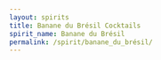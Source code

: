 ```yaml
---
layout: spirits
title: Banane du Brésil Cocktails
spirit_name: Banane du Brésil
permalink: /spirit/banane_du_brésil/
---
```

